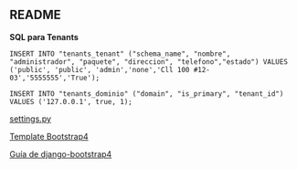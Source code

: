 ## README
**SQL para Tenants**

`INSERT INTO "tenants_tenant" ("schema_name", "nombre", "administrador", "paquete", "direccion", "telefono","estado") VALUES
('public', 'public', 'admin','none','Cll 100 #12-03','5555555','True');`

`INSERT INTO "tenants_dominio" ("domain", "is_primary", "tenant_id") VALUES
('127.0.0.1', true, 1);`

[settings.py](https://drive.google.com/open?id=1Jhi46K85C62KqRmX9CHfCYSUi3o5UeRn)

[Template Bootstrap4](https://themewagon.com/themes/free-bootstrap-4-html5-coffee-website-template-coffee-blend/)


[Guía de django-bootstrap4](https://buildmedia.readthedocs.org/media/pdf/django-bootstrap4/latest/django-bootstrap4.pdf)

